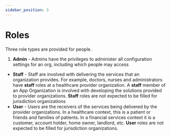 ```yaml
---
sidebar_position: 3
---
```


# Roles

Three role types are provided for people.

1.  **Admin** - Admins have the privileges to administer all configuration settings for an org, including which people may access
* **Staff** - Staff are involved with delivering the services that an organization provides. For example, doctors, nurses and administrators have **staff** roles at a healthcare provider organization.  A **staff** member of an App Organization is involved with developing the solutions provided to provider organizations.  **Staff** roles are not expected to be filled for jurisdiction organizations
* **User** - Users are the receivers of the services being delivered by the provider organizations.  In a healthcare context, this is a patient or friends and families of patients.  In a financial services context it is a customer, account holder, home owner, landlord, etc.  **User** roles are not expected to be filled for jurisdiction organizations.

 